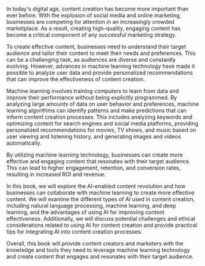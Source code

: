 
In today's digital age, content creation has become more important than ever before. With the explosion of social media and online marketing, businesses are competing for attention in an increasingly crowded marketplace. As a result, creating high-quality, engaging content has become a critical component of any successful marketing strategy.

To create effective content, businesses need to understand their target audience and tailor their content to meet their needs and preferences. This can be a challenging task, as audiences are diverse and constantly evolving. However, advances in machine learning technology have made it possible to analyze user data and provide personalized recommendations that can improve the effectiveness of content creation.

Machine learning involves training computers to learn from data and improve their performance without being explicitly programmed. By analyzing large amounts of data on user behavior and preferences, machine learning algorithms can identify patterns and make predictions that can inform content creation processes. This includes analyzing keywords and optimizing content for search engines and social media platforms, providing personalized recommendations for movies, TV shows, and music based on user viewing and listening history, and generating images and videos automatically.

By utilizing machine learning technology, businesses can create more effective and engaging content that resonates with their target audience. This can lead to higher engagement, retention, and conversion rates, resulting in increased ROI and revenue.

In this book, we will explore the AI-enabled content revolution and how businesses can collaborate with machine learning to create more effective content. We will examine the different types of AI used in content creation, including natural language processing, machine learning, and deep learning, and the advantages of using AI for improving content effectiveness. Additionally, we will discuss potential challenges and ethical considerations related to using AI for content creation and provide practical tips for integrating AI into content creation processes.

Overall, this book will provide content creators and marketers with the knowledge and tools they need to leverage machine learning technology and create content that engages and resonates with their target audience.
